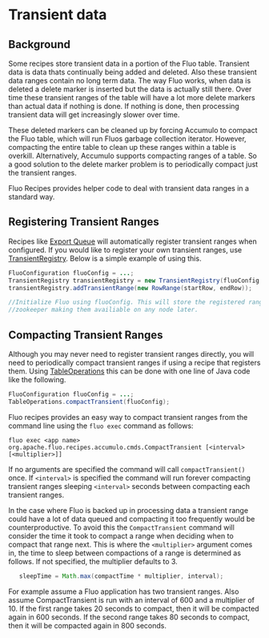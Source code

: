 # Transient data

## Background

Some recipes store transient data in a portion of the Fluo table.  Transient
data is data thats continually being added and deleted.  Also these transient
data ranges contain no long term data.  The way Fluo works, when data is
deleted a delete marker is inserted but the data is actually still there.  Over
time these transient ranges of the table will have a lot more delete markers
than actual data if nothing is done.  If nothing is done, then processing
transient data will get increasingly slower over time.

These deleted markers can be cleaned up by forcing Accumulo to compact the
Fluo table, which will run Fluos garbage collection iterator. However,
compacting the entire table to clean up these ranges within a table is
overkill. Alternatively,  Accumulo supports compacting ranges of a table.   So
a good solution to the delete marker problem is to periodically compact just
the transient ranges. 

Fluo Recipes provides helper code to deal with transient data ranges in a
standard way.

## Registering Transient Ranges

Recipes like [Export Queue](export-queue.md) will automatically register
transient ranges when configured.  If you would like to register your own
transient ranges, use [TransientRegistry][1].  Below is a simple example of
using this.

```java
FluoConfiguration fluoConfig = ...;
TransientRegistry transientRegistry = new TransientRegistry(fluoConfig.getAppConfiguration());
transientRegistry.addTransientRange(new RowRange(startRow, endRow));

//Initialize Fluo using fluoConfig. This will store the registered ranges in
//zookeeper making them availiable on any node later.
```

## Compacting Transient Ranges

Although you may never need to register transient ranges directly, you will
need to periodically compact transient ranges if using a recipe that registers
them.  Using [TableOperations][2] this can be done with one line of Java code
like the following.

```java
FluoConfiguration fluoConfig = ...;
TableOperations.compactTransient(fluoConfig);
```

Fluo recipes provides an easy way to compact transient ranges from the command line using the `fluo exec` command as follows:

```
fluo exec <app name> org.apache.fluo.recipes.accumulo.cmds.CompactTransient [<interval> [<multiplier>]]
```

If no arguments are specified the command will call `compactTransient()` once.
If `<interval>` is specified the command will run forever compacting transient
ranges sleeping `<interval>` seconds between compacting each transient ranges.

In the case where Fluo is backed up in processing data a transient range could
have a lot of data queued and compacting it too frequently would be
counterproductive.  To avoid this the `CompactTransient` command will consider
the time it took to compact a range when deciding when to compact that range
next.  This is where the `<multiplier>` argument comes in, the time to sleep
between compactions of a range is determined as follows.  If not specified, the
multiplier defaults to 3.

```java
   sleepTime = Math.max(compactTime * multiplier, interval);
```

For example assume a Fluo application has two transient ranges.  Also assume
CompactTransient is run with an interval of 600 and a multiplier of 10.  If the
first range takes 20 seconds to compact, then it will be compacted again in 600
seconds.  If the second range takes 80 seconds to compact, then it will be
compacted again in 800 seconds.

[1]: ../modules/core/src/main/java/org/apache/fluo/recipes/core/common/TransientRegistry.java
[2]: ../modules/accumulo/src/main/java/org/apache/fluo/recipes/accumulo/ops/TableOperations.java
